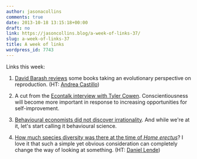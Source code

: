 ```yaml
---
author: jasonacollins
comments: true
date: 2013-10-18 13:15:18+00:00
draft: no
link: https://jasoncollins.blog/a-week-of-links-37/
slug: a-week-of-links-37
title: A week of links
wordpress_id: 7743
---
```


Links this week:



	
  1. [David Barash reviews](http://chronicle.com/article/Sexthe-Single-Organism/142243/) some books taking an evolutionary perspective on reproduction. (HT: [Andrea Castillo](https://twitter.com/anjiecast))

	
  2. A cut from the [Econtalk interview with Tyler Cowen](http://economicspsychologypolicy.blogspot.com.au/2013/10/econtalk-tyler-cowen-discusses-his-new.html). Conscientiousness will become more important in response to increasing opportunities for self-improvement.

	
  3. [Behavioural economists did not discover irrationality](http://www.peterubel.com/2013/10/16/what-drives-me-crazy-about-the-popularity-of-behavioral-economics/). And while we're at it, let's start calling it behavioural science.

	
  4. [How much species diversity was there at the time of _Home erectus_](http://www.theguardian.com/science/2013/oct/17/skull-homo-erectus-human-evolution)? I love it that such a simple yet obvious consideration can completely change the way of looking at something. (HT: [Daniel Lende](https://twitter.com/daniel_lende))


